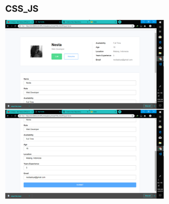 # CSS_JS
![alt text](https://github.com/Nesta2002/CSS_JS/blob/master/Screenshot%20(167).png)
![alt text](https://github.com/Nesta2002/CSS_JS/blob/master/Screenshot%20(168).png)
